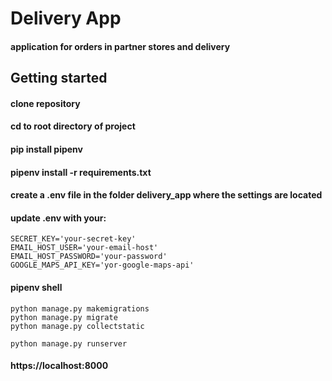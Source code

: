 # Delivery App

#### application for orders in partner stores and delivery

## Getting started

#### clone repository
#### cd to root directory of project
#### pip install pipenv
#### pipenv install -r requirements.txt
#### create a .env file in the folder delivery_app where the settings are located
#### update .env with your:
    SECRET_KEY='your-secret-key'
    EMAIL_HOST_USER='your-email-host'
    EMAIL_HOST_PASSWORD='your-password'
    GOOGLE_MAPS_API_KEY='yor-google-maps-api'

#### pipenv shell

    python manage.py makemigrations
    python manage.py migrate
    python manage.py collectstatic

    python manage.py runserver

#### https://localhost:8000